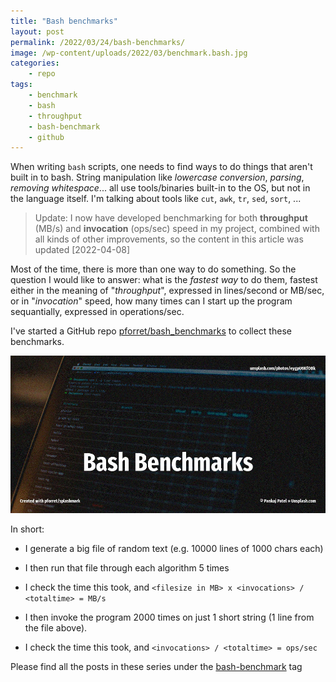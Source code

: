 ```yaml
---
title: "Bash benchmarks"
layout: post
permalink: /2022/03/24/bash-benchmarks/
image: /wp-content/uploads/2022/03/benchmark.bash.jpg
categories:
    - repo
tags:
    - benchmark
    - bash
    - throughput
    - bash-benchmark
    - github
---
```

When writing `bash` scripts, one needs to find ways to do things that aren't built in to bash.
String manipulation like _lowercase conversion_, _parsing_, _removing whitespace_...
all use tools/binaries built-in to the OS, but not in the language itself.
I'm talking about tools like `cut`, `awk`, `tr`, `sed`, `sort`, ...

> Update: I now have developed benchmarking for both **throughput** (MB/s) and **invocation** (ops/sec) speed in my project, combined with all kinds of other improvements, so the content in this article was updated [2022-04-08]

Most of the time, there is more than one way to do something.
So the question I would like to answer: what is the _fastest way_ to do them, 
fastest either in the meaning of "_throughput_", expressed in lines/second or MB/sec, or in "_invocation_" speed, how many times can I start up the program sequantially, expressed in operations/sec.

I've started a GitHub repo [pforret/bash_benchmarks](https://github.com/pforret/bash_benchmarks) to collect these benchmarks.

![Bash benchmarks](/wp-content/uploads/2022/03/benchmark.bash.jpg)

In short:
* I generate a big file of random text (e.g. 10000 lines of 1000 chars each)
* I then run that file through each algorithm 5 times
* I check the time this took, and `<filesize in MB> x <invocations> / <totaltime> = MB/s`

* I then invoke the program 2000 times on just 1 short string (1 line from the file above). 
* I check the time this took, and `<invocations> / <totaltime> = ops/sec`

Please find all the posts in these series under the [bash-benchmark](/tag/bash-benchmark) tag
